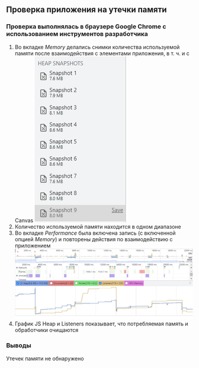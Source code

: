 ## Проверка приложения на утечки памяти

### Проверка выполнялась в браузере Google Chrome с использованием инструментов разработчика
1. Во вкладке _Memory_ делались снимки количества используемой памяти после взаимодействия с элементами приложения, в т. ч. и с Canvas 
![heap_snapshot.png](heap_snapshot.png)
2. Количество используемой памяти находится в одном диапазоне
3. Во вкладке _Performance_ была включена запись (с включенной опцией _Memory_) и повторены действия по взаимодействию с приложением
![performance.jpg](performance.jpg)
4. График JS Heap и Listeners показывает, что потребляемая память и обработчики очищаются

### Выводы
Утечек памяти не обнаружено